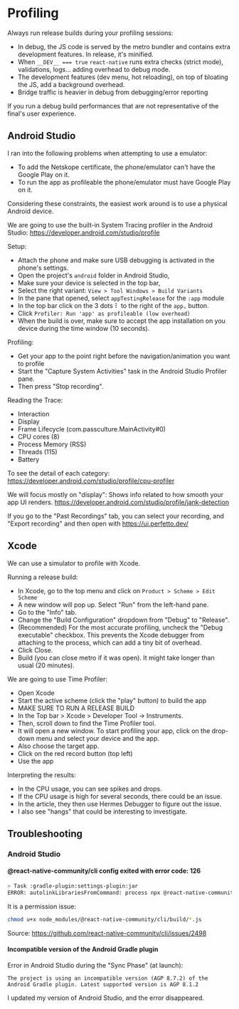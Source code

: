 # Profiling

Always run release builds during your profiling sessions:

- In debug, the JS code is served by the metro bundler and contains extra development features. In release, it's minified.
- When `__DEV__ === true` `react-native` runs extra checks (strict mode), validations, logs... adding overhead to debug mode.
- The development features (dev menu, hot reloading), on top of bloating the JS, add a background overhead.
- Bridge traffic is heavier in debug from debugging/error reporting

If you run a debug build performances that are not representative of the final's user experience.

## Android Studio

I ran into the following problems when attempting to use a emulator:

- To add the Netskope certificate, the phone/emulator can't have the Google Play on it.
- To run the app as profileable the phone/emulator must have Google Play on it.

Considering these constraints, the easiest work around is to use a physical Android device.

We are going to use the built-in System Tracing profiler in the Android Studio:
https://developer.android.com/studio/profile

Setup:

- Attach the phone and make sure USB debugging is activated in the phone's settings.
- Open the project's `android` folder in Android Studio,
- Make sure your device is selected in the top bar,
- Select the right variant: `View > Tool Windows > Build Variants`
- In the pane that opened, select `appTestingRelease` for the `:app` module
- In the top bar click on the 3 dots ⠇ to the right of the `app⌄` button.
- Click `Profiler: Run 'app' as profileable (low overhead)`
- When the build is over, make sure to accept the app installation on you device during the time window (10 seconds).

Profiling:

- Get your app to the point right before the navigation/animation you want to profile
- Start the "Capture System Activities" task in the Android Studio Profiler pane.
- Then press "Stop recording".

Reading the Trace:

- Interaction
- Display
- Frame Lifecycle (com.passculture.MainActivity#0)
- CPU cores (8)
- Process Memory (RSS)
- Threads (115)
- Battery

To see the detail of each category:
https://developer.android.com/studio/profile/cpu-profiler

We will focus mostly on "display": Shows info related to how smooth your app UI renders.
https://developer.android.com/studio/profile/jank-detection

If you go to the "Past Recordings" tab, you can select your recording, and "Export recording" and then open with https://ui.perfetto.dev/

## Xcode

We can use a simulator to profile with Xcode.

Running a release build:

- In Xcode, go to the top menu and click on `Product > Scheme > Edit Scheme`
- A new window will pop up. Select "Run" from the left-hand pane.
- Go to the "Info" tab.
- Change the "Build Configuration" dropdown from "Debug" to "Release".
- (Recommended) For the most accurate profiling, uncheck the "Debug executable" checkbox. This prevents the Xcode debugger from attaching to the process, which can add a tiny bit of overhead.
- Click Close.
- Build (you can close metro if it was open). It might take longer than usual (20 minutes).

We are going to use Time Profiler:

- Open Xcode
- Start the active scheme (click the "play" button) to build the app
- MAKE SURE TO RUN A RELEASE BUILD
- In the Top bar > Xcode > Developer Tool -> Instruments.
- Then, scroll down to find the Time Profiler tool.
- It will open a new window. To start profiling your app, click on the drop-down menu and select your device and the app.
- Also choose the target app.
- Click on the red record button (top left)
- Use the app

Interpreting the results:

- In the CPU usage, you can see spikes and drops.
- If the CPU usage is high for several seconds, there could be an issue.
- In the article, they then use Hermes Debugger to figure out the issue.
- I also see "hangs" that could be interesting to investigate.

## Troubleshooting

### Android Studio

#### @react-native-community/cli config exited with error code: 126

```sh
> Task :gradle-plugin:settings-plugin:jar
ERROR: autolinkLibrariesFromCommand: process npx @react-native-community/cli config exited with error code: 126
```

It is a permission issue:

```sh
chmod u+x node_modules/@react-native-community/cli/build/*.js
```

Source:
https://github.com/react-native-community/cli/issues/2498

#### Incompatible version of the Android Gradle plugin

Error in Android Studio during the "Sync Phase" (at launch):

```
The project is using an incompatible version (AGP 8.7.2) of the Android Gradle plugin. Latest supported version is AGP 8.1.2
```

I updated my version of Android Studio, and the error disappeared.
